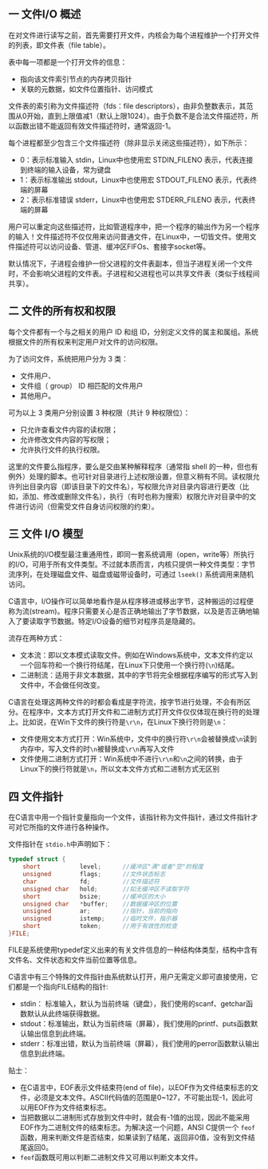 ## 一 文件I/O 概述

在对文件进行读写之前，首先需要打开文件，内核会为每个进程维护一个打开文件的列表，即文件表（file table）。  

表中每一项都是一个打开文件的信息：
- 指向该文件索引节点的内存拷贝指针
- 关联的元数据，如文件位置指针、访问模式

文件表的索引称为文件描述符（fds：file descriptors），由非负整数表示，其范围从0开始，直到上限值减1（默认上限1024）。由于负数不是合法文件描述符，所以函数出错不能返回有效文件描述符时，通常返回-1。

每个进程都至少包含三个文件描述符（除非显示关闭这些描述符），如下所示：
- 0：表示标准输入 stdin，Linux中也使用宏 STDIN_FILENO 表示，代表连接到终端的输入设备，常为键盘
- 1：表示标准输出 stdout，Linux中也使用宏 STDOUT_FILENO 表示，代表终端的屏幕
- 2：表示标准错误 stderr，Linux中也使用宏 STDERR_FILENO 表示，代表终端的屏幕

用户可以重定向这些描述符，比如管道程序中，把一个程序的输出作为另一个程序的输入！文件描述符不仅仅用来访问普通文件，在Linux中，一切皆文件。使用文件描述符可以访问设备、管道、缓冲区FIFOs、套接字socket等。  

默认情况下，子进程会维护一份父进程的文件表副本，但当子进程关闭一个文件时，不会影响父进程的文件表。子进程和父进程也可以共享文件表（类似于线程间共享）。  

## 二 文件的所有权和权限

每个文件都有一个与之相关的用户 ID 和组 ID，分别定义文件的属主和属组。系统根据文件的所有权来判定用户对文件的访问权限。  

为了访问文件，系统把用户分为 3 类：
- 文件用户、
- 文件组（ group） ID 相匹配的文件用户
- 其他用户。 

可为以上 3 类用户分别设置 3 种权限（共计 9 种权限位）：
- 只允许查看文件内容的读权限；
- 允许修改文件内容的写权限；
- 允许执行文件的执行权限。

这里的文件要么指程序，要么是交由某种解释程序（通常指 shell 的一种，但也有例外）处理的脚本。也可针对目录进行上述权限设置，但意义稍有不同。读权限允许列出目录内容（即该目录下的文件名），写权限允许对目录内容进行更改（比如，添加、修改或删除文件名），执行（有时也称为搜索）权限允许对目录中的文件进行访问（但需受文件自身访问权限的约束）。  

## 三 文件 I/O 模型

Unix系统的I/O模型最注重通用性，即同一套系统调用（open，write等）所执行的I/O，可用于所有文件类型。不过就本质而言，内核只提供一种文件类型：字节流序列，在处理磁盘文件、磁盘或磁带设备时，可通过 `lseek()` 系统调用来随机访问。  

C语言中，I/O操作可以简单地看作是从程序移进或移出字节，这种搬运的过程便称为流(stream)。程序只需要关心是否正确地输出了字节数据，以及是否正确地输入了要读取字节数据。特定I/O设备的细节对程序员是隐藏的。  

流存在两种方式：
- 文本流：即以文本模式读取文件。例如在Windows系统中，文本文件约定以一个回车符和一个换行符结尾，在Linux下只使用一个换行符(`\n`)结尾。
- 二进制流：适用于非文本数据，其中的字节将完全根据程序编写的形式写入到文件中，不会做任何改变。  

C语言在处理这两种文件的时都会看成是字符流，按字节进行处理，不会有所区分。在程序中，文本方式打开文件和二进制方式打开文件仅仅体现在换行符的处理上。比如说，在Win下文件的换行符是`\r\n`，在Linux下换行符则是`\n`：
- 文件使用文本方式打开：Win系统中，文件中的换行符`\r\n`会被替换成`\n`读到内存中，写入文件的时`\n`被替换成`\r\n`再写入文件
- 文件使用二进制方式打开：Win系统中不进行`\r\n`和`\n`之间的转换，由于Linux下的换行符就是`\n`，所以文本文件方式和二进制方式无区别

## 四 文件指针

在C语言中用一个指针变量指向一个文件，该指针称为文件指针，通过文件指针才可对它所指的文件进行各种操作。   

文件指针在 `stdio.h`中声明如下：
```c
typedef struct {
	short           level;      //缓冲区"满"或者"空"的程度 
	unsigned        flags;      //文件状态标志 
	char            fd;         //文件描述符
	unsigned char   hold;	    //如无缓冲区不读取字符
	short           bsize;	    //缓冲区的大小
	unsigned char   *buffer;    //数据缓冲区的位置 
	unsigned        ar;	        //指针，当前的指向 
	unsigned        istemp;	    //临时文件，指示器
	short           token;	    //用于有效性的检查 
}FILE;
```

FILE是系统使用typedef定义出来的有关文件信息的一种结构体类型，结构中含有文件名、文件状态和文件当前位置等信息。  

C语言中有三个特殊的文件指针由系统默认打开，用户无需定义即可直接使用，它们都是一个指向FILE结构的指针:
- stdin： 标准输入，默认为当前终端（键盘），我们使用的scanf、getchar函数默认从此终端获得数据。
- stdout：标准输出，默认为当前终端（屏幕），我们使用的printf、puts函数默认输出信息到此终端。
- stderr：标准出错，默认为当前终端（屏幕），我们使用的perror函数默认输出信息到此终端。

贴士：
- 在C语言中，EOF表示文件结束符(end of file)，以EOF作为文件结束标志的文件，必须是文本文件。ASCII代码值的范围是0~127，不可能出现-1，因此可以用EOF作为文件结束标志。
- 当把数据以二进制形式存放到文件中时，就会有-1值的出现，因此不能采用EOF作为二进制文件的结束标志。为解决这一个问题，ANSI C提供一个 `feof `函数，用来判断文件是否结束，如果读到了结尾，返回非0值，没有到文件结尾返回0。
- `feof`函数既可用以判断二进制文件又可用以判断文本文件。